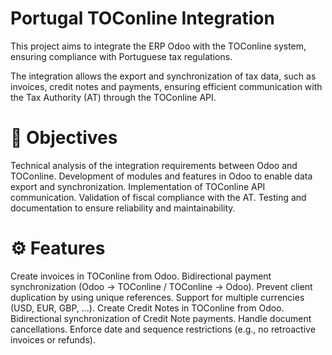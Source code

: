 Portugal TOConline Integration
=============================== 

This project aims to integrate the ERP Odoo with the TOConline system, ensuring compliance with Portuguese tax regulations.

The integration allows the export and synchronization of tax data, such as invoices, credit notes and payments, ensuring efficient communication with the Tax Authority (AT) through the TOConline API.


📌 Objectives
=====================
Technical analysis of the integration requirements between Odoo and TOConline.
Development of modules and features in Odoo to enable data export and synchronization.
Implementation of TOConline API communication.
Validation of fiscal compliance with the AT.
Testing and documentation to ensure reliability and maintainability.

⚙️ Features
======================
Create invoices in TOConline from Odoo.
Bidirectional payment synchronization (Odoo → TOConline / TOConline → Odoo).
Prevent client duplication by using unique references.
Support for multiple currencies (USD, EUR, GBP, ...).
Create Credit Notes in TOConline from Odoo.
Bidirectional synchronization of Credit Note payments.
Handle document cancellations.
Enforce date and sequence restrictions (e.g., no retroactive invoices or refunds).
